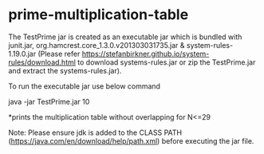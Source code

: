 # prime-multiplication-table
 
The TestPrime jar is created as an executable jar which is bundled with junit.jar, org.hamcrest.core_1.3.0.v201303031735.jar & system-rules-1.19.0.jar (Please refer https://stefanbirkner.github.io/system-rules/download.html to download systems-rules.jar or zip the TestPrime.jar and extract the systems-rules.jar).

To run the executable jar use below command

java -jar TestPrime.jar 10  

*prints the multiplication table without overlapping for N<=29

Note: Please ensure jdk is added to the CLASS PATH (https://java.com/en/download/help/path.xml) before executing the jar file.

